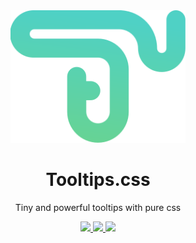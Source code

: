<div align="center">
  <img src="/static/tts-logo.svg?sanitize=true" width="280" alt="Canvas.xml Logo">
  <h1>Tooltips.css</h1>
  <p>Tiny and powerful tooltips with pure css</p>
  
  <a href="./LICENSE">
    <img src="https://img.shields.io/badge/license-MIT-blue.svg?color=%23D69E2E&style=for-the-badge"/>
  </a>
  <a href="https://ko-fi.com/zkreations">
    <img src="https://img.shields.io/badge/donate-kofi-blue.svg?color=%2368D391&style=for-the-badge"/>
  </a>
  <a href="https://github.com/zkreations/tooltips/releases/tag/">
    <img src="https://img.shields.io/badge/release-3.0-blue.svg?color=%234FD1C5&style=for-the-badge"/>
  </a>

</div>
